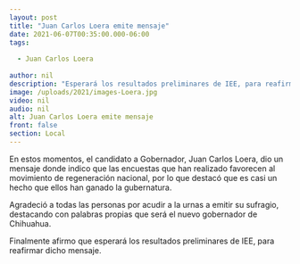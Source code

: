 ```yaml
---
layout: post
title: "Juan Carlos Loera emite mensaje"
date: 2021-06-07T00:35:00.000-06:00
tags:
  
  - Juan Carlos Loera
  
author: nil
description: "Esperará los resultados preliminares de IEE, para reafirmar el gane"
image: /uploads/2021/images-Loera.jpg
video: nil
audio: nil
alt: Juan Carlos Loera emite mensaje
front: false
section: Local
---
```


En estos momentos, el candidato a Gobernador, Juan Carlos Loera, dio un mensaje donde indico que las encuestas que han realizado favorecen al movimiento de regeneración nacional, por lo que destacó que es casi un hecho que ellos han ganado la gubernatura.

Agradeció a todas las personas por acudir a la urnas a emitir su sufragio, destacando con palabras propias que será el nuevo gobernador de Chihuahua.

Finalmente afirmo que esperará los resultados preliminares de IEE, para reafirmar dicho mensaje.